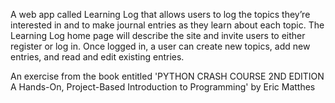 A web app called Learning Log that allows users to log the topics they’re interested in and to make journal entries as they learn about each topic. The Learning Log home page will describe the site and invite users to either register or log in. Once logged in, a user can create new topics, add new entries, and read and edit existing entries.

An exercise from the book entitled 'PYTHON CRASH COURSE 2ND EDITION A Hands-On, Project-Based Introduction to Programming' by Eric Matthes